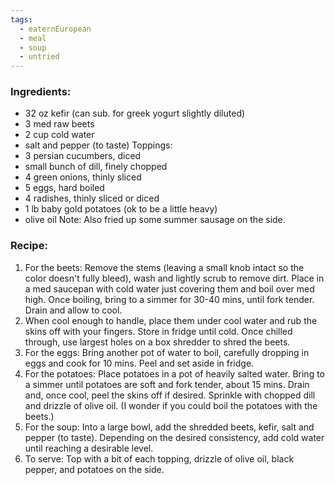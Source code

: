 ```yaml
---
tags:
  - eaternEuropean
  - meal
  - soup
  - untried
---
```

### Ingredients:
- 32 oz kefir (can sub. for greek yogurt slightly diluted)
- 3 med raw beets
- 2 cup cold water
- salt and pepper (to taste)
Toppings:
- 3 persian cucumbers, diced 
- small bunch of dill, finely chopped
- 4 green onions, thinly sliced
- 5 eggs, hard boiled
- 4 radishes, thinly sliced or diced
- 1 lb baby gold potatoes (ok to be a little heavy)
- olive oil
Note: Also fried up some summer sausage on the side. 

### Recipe:
1. For the beets: Remove the stems (leaving a small knob intact so the color doesn't fully bleed), wash and lightly scrub to remove dirt. Place in a med saucepan with cold water just covering them and boil over med high. Once boiling, bring to a simmer for 30-40 mins, until fork tender. Drain and allow to cool.
2. When cool enough to handle, place them under cool water and rub the skins off with your fingers. Store in fridge until cold. Once chilled through, use largest holes on a box shredder to shred the beets. 
3. For the eggs: Bring another pot of water to boil, carefully dropping in eggs and cook for 10 mins. Peel and set aside in fridge. 
4. For the potatoes: Place potatoes in a pot of heavily salted water. Bring to a simmer until potatoes are soft and fork tender, about 15 mins. Drain and, once cool, peel the skins off if desired. Sprinkle with chopped dill and drizzle of olive oil. (I wonder if you could boil the potatoes with the beets.)
5. For the soup: Into a large bowl, add the shredded beets, kefir, salt and pepper (to taste). Depending on the desired consistency, add cold water until reaching a desirable level.
6. To serve: Top with a bit of each topping, drizzle of olive oil, black pepper, and potatoes on the side. 